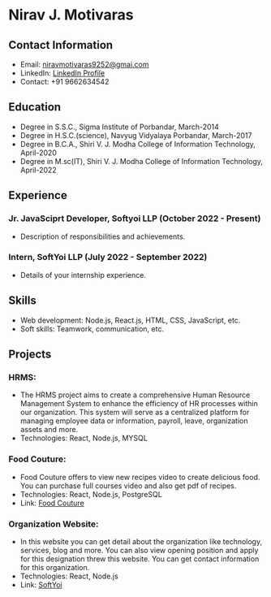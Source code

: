 # Nirav J. Motivaras
## Contact Information
- Email: niravmotivaras9252@gmai.com
- LinkedIn: [LinkedIn Profile](https://www.linkedin.com/in/nirav-motivaras)
- Contact: +91 9662634542

## Education
- Degree in S.S.C., Sigma Institute of Porbandar, March-2014
- Degree in H.S.C.(science), Navyug Vidyalaya Porbandar, March-2017
- Degree in B.C.A., Shiri V. J. Modha College of Information Technology, April-2020
- Degree in M.sc(IT), Shiri V. J. Modha College of Information Technology, April-2022

## Experience
### Jr. JavaSciprt Developer, Softyoi LLP (October 2022 - Present)
- Description of responsibilities and achievements.

### Intern, SoftYoi LLP (July 2022 - September 2022)
- Details of your internship experience.

## Skills
- Web development: Node.js, React.js, HTML, CSS, JavaScript, etc.
- Soft skills: Teamwork, communication, etc.

## Projects
### HRMS:
- The HRMS project aims to create a comprehensive Human Resource Management System to enhance the efficiency of HR processes within our organization. This system will serve as a centralized platform for managing employee data or information, payroll, leave, organization assets and more.
- Technologies: React, Node.js, MYSQL 
### Food Couture:
- Food Couture offers to view new recipes video to create delicious food. You can purchase full courses video and also get pdf of recipes.
- Technologies: React, Node.js, PostgreSQL
- Link: [Food Couture](https://www.foodcouture.in/)
### Organization Website:
- In this website you can get detail about the organization like technology, services, blog and more. You can also view opening position and apply for this designation threw this website. You can get contact information for this organization.
- Technologies: React, Node.js
- Link: [SoftYoi](https://www.softyoi.com/)
